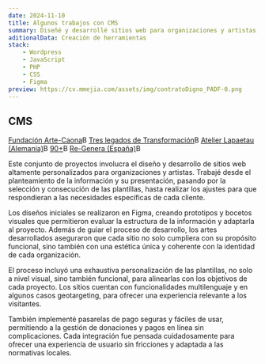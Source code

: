 ```yaml
---
date: 2024-11-10
title: Algunos trabajos con CMS
summary: Diseñé y desarrollé sitios web para organizaciones y artistas, adaptando plantillas genéricas a sus necesidades más específicas, integré plugins, personalizacé funcionalidades y creé de pasarelas de pago seguras.
aditionalData: Creación de herramientas
stack:
    - Wordpress
    - JavaScript
    - PHP
    - CSS
    - Figma
preview: https://cv.mmejia.com/assets/img/contratoDigno_PADF-0.png
---
```


## CMS

[Fundación Arte-Caona](https://fundacioncaona.org)B
[Tres legados de Transformación](https://3ltlatam.com)B
[Atelier Lapaetau (Alemania)](https://atelierlapaetau.com)B
[90+](https://90mas.lat/)B
[Re-Genera (España)](https://re-genera.org)B

Este conjunto de proyectos involucra el diseño y desarrollo de sitios web altamente personalizados para organizaciones y artistas. Trabajé desde el planteamiento de la información y su presentación, pasando por la selección y consecución de las plantillas, hasta realizar los ajustes para que respondieran a las necesidades específicas de cada cliente.

Los diseños iniciales se realizaron en Figma, creando prototipos y bocetos visuales que permitieron evaluar la estructura de la información y adaptarla al proyecto. Además de guiar el proceso de desarrollo, los artes desarrollados aseguraron que cada sitio no solo cumpliera con su propósito funcional, sino también con una estética única y coherente con la identidad de cada organización.

El proceso incluyó una exhaustiva personalización de las plantillas, no solo a nivel visual, sino también funcional, para alinearlas con los objetivos de cada proyecto. Los sitios cuentan con funcionalidades multilenguaje y en algunos casos geotargeting, para ofrecer una experiencia relevante a los visitantes.

También implementé pasarelas de pago seguras y fáciles de usar, permitiendo a la gestión de donaciones y pagos en línea sin complicaciones. Cada integración fue pensada cuidadosamente para ofrecer una experiencia de usuario sin fricciones y adaptada a las normativas locales.
